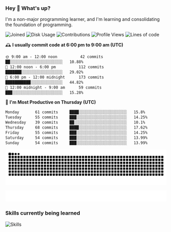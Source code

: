 ### Hey :wave: What's up?

I'm a non-major programming learner, and I'm learning and consolidating the foundation of programming.

<!--START_SECTION:waka-->
![Joined](http://img.shields.io/badge/Joined-7%20years%20ago-6D67E4?style=flat&labelColor=453C67)
![Disk Usage](http://img.shields.io/badge/Github%27s%20Storage-602.9%20MB-FD841F?style=flat&labelColor=E14D2A)
![Contributions](http://img.shields.io/badge/Contributions%20in%202023-541-7DCE13?style=flat&labelColor=2B7A0B)
![Profile Views](http://img.shields.io/badge/Profile%20Views-7-3AB4F2?style=flat&labelColor=0078AA)
![Lines of code](https://img.shields.io/badge/Lines%20of%20code-2%20Million%20Lines%20of%20code-FF8B8B?style=flat&labelColor=EB4747)

🕰️ **I usually commit code at 6:00 pm to 9:00 am (UTC)** 

```text
🌞 9:00 am - 12:00 noon          42 commits     ██░░░░░░░░░░░░░░░░░░░░░░░   10.88% 
🌆 12:00 noon - 6:00 pm          112 commits    ███████░░░░░░░░░░░░░░░░░░   29.02% 
🌃 6:00 pm - 12:00 midnight      173 commits    ███████████░░░░░░░░░░░░░░   44.82% 
🌙 12:00 midnight - 9:00 am      59 commits     ███░░░░░░░░░░░░░░░░░░░░░░   15.28%
```
📅 **I'm Most Productive on Thursday (UTC)** 

```text
Monday       61 commits     ████░░░░░░░░░░░░░░░░░░░░░   15.8% 
Tuesday      55 commits     ███░░░░░░░░░░░░░░░░░░░░░░   14.25% 
Wednesday    39 commits     ██░░░░░░░░░░░░░░░░░░░░░░░   10.1% 
Thursday     68 commits     ████░░░░░░░░░░░░░░░░░░░░░   17.62% 
Friday       55 commits     ███░░░░░░░░░░░░░░░░░░░░░░   14.25% 
Saturday     54 commits     ███░░░░░░░░░░░░░░░░░░░░░░   13.99% 
Sunday       54 commits     ███░░░░░░░░░░░░░░░░░░░░░░   13.99%
```

<!--END_SECTION:waka-->

![Snake animation](https://raw.githubusercontent.com/dirname/dirname/output/snake.svg)

![metrics](github-metrics.svg)

### Skills currently being learned

![Skills](https://skillicons.dev/icons?i=linux,rust,go,solidity,typescript,bash,git,postgres,mysql,redis,mongo,docker,kubernetes,grafana,prometheus)
